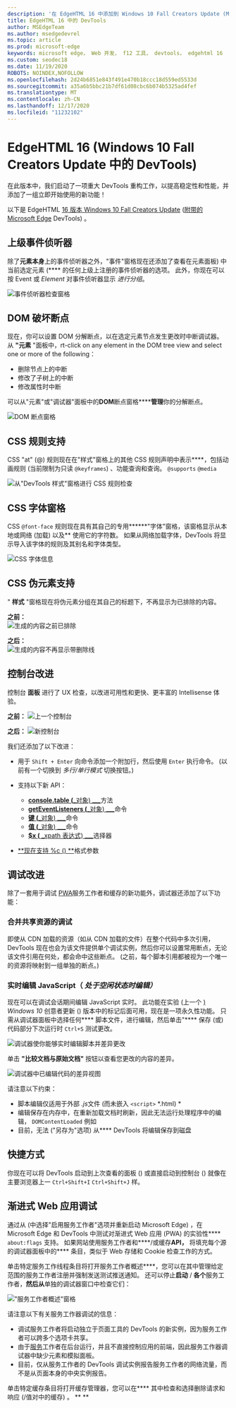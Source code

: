 ```yaml
---
description: '在 EdgeHTML 16 中添加到 Windows 10 Fall Creators Update (Microsoft Edge DevTools) '
title: EdgeHTML 16 中的 DevTools
author: MSEdgeTeam
ms.author: msedgedevrel
ms.topic: article
ms.prod: microsoft-edge
keywords: microsoft edge， Web 开发， f12 工具， devtools， edgehtml 16
ms.custom: seodec18
ms.date: 11/19/2020
ROBOTS: NOINDEX,NOFOLLOW
ms.openlocfilehash: 2d24b6851e843f491e470b18ccc18d559ed5533d
ms.sourcegitcommit: a35a6b5bbc21b7df61d08cbc6b074b5325ad4fef
ms.translationtype: MT
ms.contentlocale: zh-CN
ms.lasthandoff: 12/17/2020
ms.locfileid: "11232102"
---
```

# EdgeHTML 16 (Windows 10 Fall Creators Update 中的 DevTools) 

在此版本中，我们启动了一项重大 DevTools 重构工作，以提高稳定性和性能，并添加了一组立即开始使用的新功能！ 

以下是 EdgeHTML [16 版本 Windows 10 Fall Creators Update](/windows/uwp/whats-new/windows-10-build-16299) ([附带的 Microsoft Edge](https://aka.ms/devguide_edgehtml_16) DevTools) 。

## 上级事件侦听器 

除了**元素本身**上的事件侦听器之外，"事件"窗格现在还添加了查看在元素面板) 中当前选定元素 (**** 的任何上级上注册的事件侦听器的选项。 此外，你现在可以按 Event 或 *Element* 对事件侦听器显示 *进行分组*。 

![事件侦听器检查窗格](../media/elements_ancestor_events.png)

## DOM 破坏断点

现在，你可以设置 DOM 分解断点，以在选定元素节点发生更改时中断调试器。 从 **"元素** "面板中，rt-click on any element in the DOM tree view and select one or more of the following：

 - 删除节点上的中断
 - 修改了子树上的中断
 - 修改属性时中断

可以从"元素"或"调试器"面板中的**DOM**断点窗格******管理**你的分解断点。

![DOM 断点窗格](../media/elements_dom_breakpoints.png)

## CSS 规则支持

CSS "at" (@) 规则现在在"样式"窗格上的其他 CSS 规则声明中表示****，包括动画规则 (当前限制为只读 `@keyframes`) 、功能查询和查询。 `@supports` `@media`

![从"DevTools 样式"窗格进行 CSS 规则检查](../media/elements_at_rules.png)

## CSS 字体窗格

CSS `@font-face` 规则现在具有其自己的专用******"字体"窗格，该窗格显示从本地或网络 (加载) 以及** 使用它的字符数。 如果从网络加载字体，DevTools 将显示导入该字体的规则及其别名和字体类型。

![CSS 字体信息](../media/elements_fonts.png)

## CSS 伪元素支持

" **样式** "窗格现在将伪元素分组在其自己的标题下，不再显示为已排除的内容。

**之前：**
<br>
![生成的内容之前已排除](../media/gc_before.png)

**之后：**
<br>
![生成的内容不再显示带删除线](../media/gc_after.png)

## 控制台改进

控制台 **面板** 进行了 UX 检查，以改进可用性和更快、更丰富的 Intellisense 体验。

**之前：** 
![上一个控制台](../media/console_old.png)

**之后：** 
![新控制台](../media/console_new.png)

我们还添加了以下改进：

 -  用于 `Shift + Enter` 向命令添加一个附加行，然后使用 `Enter` 执行命令。  (以前有一个切换到 *多行/单行模式* 切换按钮。) 

 - 支持以下新 API：
    - [ **console.table (**_对象) _*__*](../console/console-api.md#organizing-log-output)方法
    - [ **getEventListeners (**_对象) _*__*](../console/command-line.md#event-listeners)命令
    - [**键 (**_对象) _*__*](../console/command-line.md#object-inspection)命令
    - [**值 (**_对象) _*__*](../console/command-line.md#object-inspection)命令
    - [ **$x (** _xpath 表达式) _*__*](../console/command-line.md#dom-selectors)选择器

 - [**现在支持 %c () **](../console/console-api.md#logging-custom-messages)格式参数

## 调试改进

除了一套用于调试 [PWA](#progressive-web-app-debugging)服务工作者和缓存的新功能外，调试器还添加了以下功能：

### 合并共享资源的调试

即使从 CDN 加载的资源（如从 CDN 加载的文件）在整个代码中多次引用，DevTools 现在也会为该文件提供单个调试实例，然后你可以设置常用断点，无论该文件引用在何处，都会命中这些断点。  (之前，每个脚本引用都被视为一个唯一的资源将映射到一组单独的断点。) 

### 实时编辑 JavaScript（ *处于空闲状态时编辑）*

现在可以在调试会话期间编辑 JavaScript 实时。 此功能在实验 (上一个 [) ](https://blogs.windows.com/buildingapps/2017/04/05/windows-10-creators-update-creators-update-sdk-released/#MMhK2OdcrR12Vi6u.97) *Windows 10* 创意者更新 () 版本中的标记后面可用，现在是一项永久性功能。 只需从调试器面板中选择任何**** 脚本文件，进行编辑，然后单击"**** 保存 (或) 代码部分下次运行时 `Ctrl+S` 测试更改。 

![调试器使你能够实时编辑脚本并差异更改](../media/debugger_edit_buttons.png) 

单击 **"比较文档与原始文档"** 按钮以查看您更改的内容的差异。

![调试器中已编辑代码的差异视图](../media/debugger_edit_code.png) 

请注意以下约束：

- 脚本编辑仅适用于外部 *.js*文件 (而未嵌入 `<script>` *.html) *
- 编辑保存在内存中，在重新加载文档时刷新，因此无法运行处理程序中的编辑， `DOMContentLoaded` 例如
- 目前，无法 ("另存为"选项) 从**** DevTools 将编辑保存到磁盘

## 快捷方式

你现在可以将 DevTools 启动到上次查看的面板 () 或直接启动到控制台 () 就像在主要浏览器上一 `Ctrl+Shift+I` `Ctrl+Shift+J` 样。

## 渐进式 Web 应用调试

通过从 (中选择"启用服务工作者"选项并重新启动 Microsoft Edge) ，在 Microsoft Edge 和 DevTools 中测试对渐进式 Web 应用 (PWA) 的实验性**** `about:flags` 支持。 如果网站使用服务工作者和****/或缓存**API，** 将填充每个源的调试器面板中的**** 条目，类似于 Web 存储和 Cookie 检查工作的方式。

单击特定服务工作线程条目将打开服务工作者概述****，您可以在其中管理给定范围的服务工作者注册并强制发送测试推送通知。 还可以停止**启动** / **各个**服务工作者，**然后从**单独的调试器窗口中检查它们：

!["服务工作者概述"窗格](../media/debugger_sw_overview.png)

请注意以下有关服务工作器调试的信息：

 - 调试服务工作者将启动独立于页面工具的 DevTools 的新实例，因为服务工作者可以跨多个选项卡共享。 
 - 由于[服务](../elements.md)工作者[](../emulation.md)在后台运行，并且不直接控制应用的前端，因此服务工作器调试器中缺少元素和模拟面板。
 - 目前，仅从服务工作者的 DevTools 调试实例报告服务工作者的网络流量，而不是从页面本身的中央实例报告。

单击特定缓存条目将打开缓存管理器，您可以在**** 其中检查和选择删除请求和响应 (/值对中的缓存) 。 ** **
